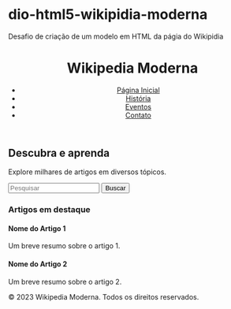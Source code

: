 # dio-html5-wikipidia-moderna
Desafio de criação de um modelo em HTML da págia do Wikipidia

<!DOCTYPE html>
<html lang="pt-br">
<head>
  <meta charset="UTF-8">
  <meta name="viewport" content="width=device-width, initial-scale=1.0">
  <title>Wikipedia Moderna</title>
  <link rel="stylesheet" href="styles.css">
</head>
<body>
  <header>
    <div class="container">
      <h1>Wikipedia Moderna</h1>
      <nav>
        <ul>
          <li><a href="#">Página Inicial</a></li>
          <li><a href="#">História</a></li>
          <li><a href="#">Eventos</a></li>
          <li><a href="#">Contato</a></li>
        </ul>
      </nav>
    </div>
  </header>
  <section class="hero">
    <div class="container">
      <h2>Descubra e aprenda</h2>
      <p>Explore milhares de artigos em diversos tópicos.</p>
      <form action="#" method="GET">
        <input type="search" name="search" placeholder="Pesquisar">
        <button type="submit">Buscar</button>
      </form>
    </div>
  </section>

  <section class="featured-articles">
    <div class="container">
      <h3>Artigos em destaque</h3>
      <div class="article-list">
        <article>
          <h4>Nome do Artigo 1</h4>
          <p>Um breve resumo sobre o artigo 1.</p>
        </article>
        <article>
          <h4>Nome do Artigo 2</h4>
          <p>Um breve resumo sobre o artigo 2.</p>
        </article>
        <!-- Adicione mais artigos aqui -->
      </div>
    </div>
  </section>
  <footer>
    <div class="container">
      <p>&copy; 2023 Wikipedia Moderna. Todos os direitos reservados.</p>
    </div>
  </footer>
</body>
</html>
